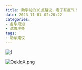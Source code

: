 ```yaml
---
title: 助孕前的10点建议，看了有底气！
date: 2023-11-01 02:20:22
categories:
- 备孕须知
- 试管准备
tags:
- 助孕建议
---
```


![1](https://ooo.0x0.ooo/2023/11/16/Oefnkb.gif)
<!--more-->
![OeklqX.png](https://ooo.0x0.ooo/2023/11/08/OeklqX.png)
